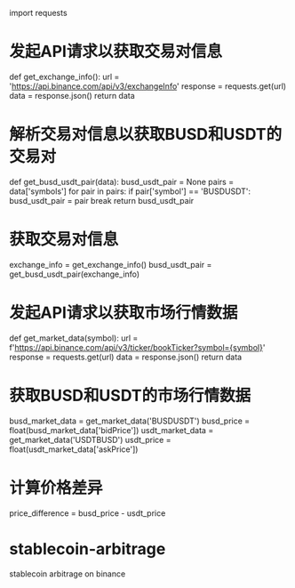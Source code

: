 import requests

# 发起API请求以获取交易对信息
def get_exchange_info():
    url = 'https://api.binance.com/api/v3/exchangeInfo'
    response = requests.get(url)
    data = response.json()
    return data

# 解析交易对信息以获取BUSD和USDT的交易对
def get_busd_usdt_pair(data):
    busd_usdt_pair = None
    pairs = data['symbols']
    for pair in pairs:
        if pair['symbol'] == 'BUSDUSDT':
            busd_usdt_pair = pair
            break
    return busd_usdt_pair

# 获取交易对信息
exchange_info = get_exchange_info()
busd_usdt_pair = get_busd_usdt_pair(exchange_info)
# 发起API请求以获取市场行情数据
def get_market_data(symbol):
    url = f'https://api.binance.com/api/v3/ticker/bookTicker?symbol={symbol}'
    response = requests.get(url)
    data = response.json()
    return data

# 获取BUSD和USDT的市场行情数据
busd_market_data = get_market_data('BUSDUSDT')
busd_price = float(busd_market_data['bidPrice'])
usdt_market_data = get_market_data('USDTBUSD')
usdt_price = float(usdt_market_data['askPrice'])

# 计算价格差异
price_difference = busd_price - usdt_price
# stablecoin-arbitrage
stablecoin arbitrage on binance
